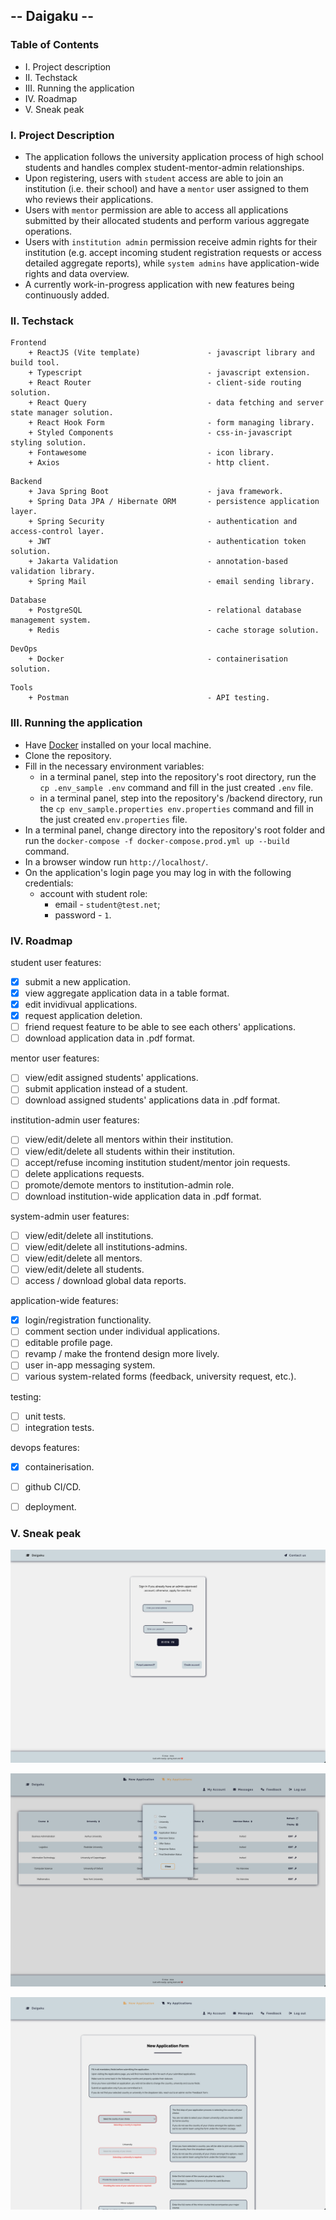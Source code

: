## -- Daigaku --

### Table of Contents
+ I. Project description
+ II. Techstack
+ III. Running the application
+ IV. Roadmap
+ V. Sneak peak


### I. Project Description
+ The application follows the university application process of high school students and handles complex student-mentor-admin relationships.
+ Upon registering, users with ``student`` access are able to join an institution (i.e. their school) and have a ``mentor`` user assigned to them who reviews their applications.
+ Users with ``mentor`` permission are able to access all applications submitted by their allocated students and perform various aggregate operations.
+ Users with ``institution admin`` permission receive admin rights for their institution (e.g. accept incoming student registration requests or access detailed aggregate reports), while ``system admins`` have application-wide rights and data overview.
+ A currently work-in-progress application with new features being continuously added.


### II. Techstack
```
Frontend
    + ReactJS (Vite template)               - javascript library and build tool.
    + Typescript                            - javascript extension.
    + React Router                          - client-side routing solution.
    + React Query                           - data fetching and server state manager solution.
    + React Hook Form                       - form managing library.
    + Styled Components                     - css-in-javascript styling solution.
    + Fontawesome                           - icon library.
    + Axios                                 - http client.
```

```
Backend
    + Java Spring Boot                      - java framework.
    + Spring Data JPA / Hibernate ORM       - persistence application layer.
    + Spring Security                       - authentication and access-control layer.
    + JWT                                   - authentication token solution.
    + Jakarta Validation                    - annotation-based validation library.
    + Spring Mail                           - email sending library.
```

```
Database
    + PostgreSQL                            - relational database management system.
    + Redis                                 - cache storage solution.
```

```
DevOps
    + Docker                                - containerisation solution.
```

```
Tools
    + Postman                               - API testing.
```

### III. Running the application
+ Have [Docker](https://docs.docker.com/get-docker/) installed on your local machine.
+ Clone the repository.
+ Fill in the necessary environment variables:
    + in a terminal panel, step into the repository's root directory, run the ``cp .env_sample .env`` command and fill in the just created ``.env`` file.
    + in a terminal panel, step into the repository's /backend directory, run the ``cp env_sample.properties env.properties`` command and fill in the just created ``env.properties`` file.
+ In a terminal panel, change directory into the repository's root folder and run the ``docker-compose -f docker-compose.prod.yml up --build`` command.
+ In a browser window run ``http://localhost/``.
+ On the application's login page you may log in with the following credentials:
    + account with student role:
        + email - ``student@test.net``;
        + password - ``1``.


### IV. Roadmap
student user features:
- [x] submit a new application.
- [x] view aggregate application data in a table format.
- [x] edit invidivual applications.
- [x] request application deletion.
- [ ] friend request feature to be able to see each others' applications.
- [ ] download application data in .pdf format.

mentor user features:
- [ ] view/edit assigned students' applications.
- [ ] submit application instead of a student.
- [ ] download assigned students' applications data in .pdf format.

institution-admin user features:
- [ ] view/edit/delete all mentors within their institution.
- [ ] view/edit/delete all students within their institution.
- [ ] accept/refuse incoming institution student/mentor join requests.
- [ ] delete applications requests.
- [ ] promote/demote mentors to institution-admin role.
- [ ] download institution-wide application data in .pdf format.

system-admin user features:
- [ ] view/edit/delete all institutions.
- [ ] view/edit/delete all institutions-admins.
- [ ] view/edit/delete all mentors.
- [ ] view/edit/delete all students.
- [ ] access / download global data reports.

application-wide features:
- [x] login/registration functionality.
- [ ] comment section under individual applications.
- [ ] editable profile page.
- [ ] revamp / make the frontend design more lively.
- [ ] user in-app messaging system.
- [ ] various system-related forms (feedback, university request, etc.).

testing:
- [ ] unit tests.
- [ ] integration tests.

devops features:
- [x] containerisation.
- [ ] github CI/CD.
- [ ] deployment.


### V. Sneak peak
![login_page](./repo-assets/login_page.png)

![applications_table](./repo-assets/applications_table.png)

![application_form](./repo-assets/application_form.png)